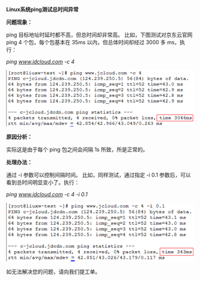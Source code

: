 **Linux系统ping测试总时间异常**



**问题现象：**

ping 目标地址时延时都不高，但总时间却非常高。  比如，下图测试对京东云官网 ping 4 个包，每个包基本在 35ms 以内，但总体时间却经过 3000 多 ms，执行：

*ping www.jdcloud.com -c 4*

![](https://github.com/jdcloudcom/cn/blob/cn-VirtualMachine-Linux/image/Elastic-Compute/Virtual-Machine/Linux/Linux%E7%B3%BB%E7%BB%9Fping%E6%B5%8B%E8%AF%95%E6%80%BB%E6%97%B6%E9%97%B4%E5%BC%82%E5%B8%B801.png)

**原因分析：**

实际这是由于每个 ping 包之间会间隔 1s 所致，所是正常的。



**处理办法：**

通过 -i 参数可以控制间隔时间。  比如，同样测试，通过指定 -i 0.1 参数后，可以看到总时间明显变小了。执行：

*ping www.jdcloud.com -c 4 -i 0.1*


![](https://github.com/jdcloudcom/cn/blob/cn-VirtualMachine-Linux/image/Elastic-Compute/Virtual-Machine/Linux/Linux%E7%B3%BB%E7%BB%9Fping%E6%B5%8B%E8%AF%95%E6%80%BB%E6%97%B6%E9%97%B4%E5%BC%82%E5%B8%B802.png)

如无法解决您的问题，请向我们提工单。